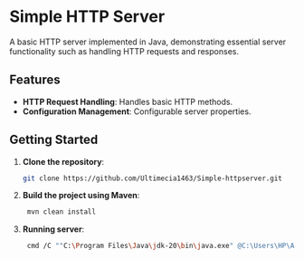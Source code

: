 # Simple HTTP Server

A basic HTTP server implemented in Java, demonstrating essential server functionality such as handling HTTP requests and responses.

## Features

- **HTTP Request Handling**: Handles basic HTTP methods.
- **Configuration Management**: Configurable server properties.

## Getting Started

1. **Clone the repository**:
   ```bash
   git clone https://github.com/Ultimecia1463/Simple-httpserver.git

2. **Build the project using Maven**:
   ```bash
    mvn clean install
3. **Running server**:
   ```bash
    cmd /C ""C:\Program Files\Java\jdk-20\bin\java.exe" @C:\Users\HP\AppData\Local\Temp\cp_4sbbv1xv7cmzoa3m60y2jye3i.argfile com.ultimecia.httpserver.Httpserver "